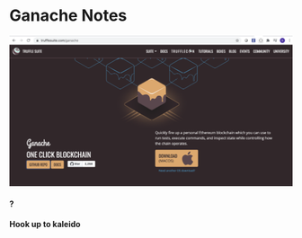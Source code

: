 # Ganache Notes


![Image](../.vuepress/public/images/ganache_1.png "ganache_1.png")

#### ?

#### Hook up to kaleido

#### 

